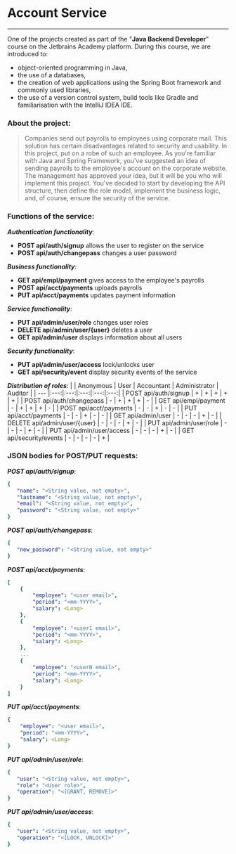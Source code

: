 # Account Service
***
One of the projects created as part of the "**Java Backend Developer**" course on the Jetbrains Academy platform. During this course, we are introduced to:
- object-oriented programming in Java,
- the use of a databases,
- the creation of web applications using the Spring Boot framework and commonly used libraries,
- the use of a version control system, build tools like Gradle and familiarisation with the IntelliJ IDEA IDE.

### About the project:

>Companies send out payrolls to employees using corporate mail. This solution has certain disadvantages related to security and usability. In this project, put on a robe of such an employee. As you're familiar with Java and Spring Framework, you've suggested an idea of sending payrolls to the employee's account on the corporate website. The management has approved your idea, but it will be you who will implement this project. You've decided to start by developing the API structure, then define the role model, implement the business logic, and, of course, ensure the security of the service.

### Functions of the service:
*__Authentication functionality__*:
- **POST api/auth/signup** allows the user to register on the service
- **POST api/auth/changepass** changes a user password

*__Business functionality__*:

- **GET api/empl/payment** gives access to the employee's payrolls
- **POST api/acct/payments** uploads payrolls
- **PUT api/acct/payments** updates payment information

*__Service functionality__*:
- **PUT api/admin/user/role** changes user roles
- **DELETE api/admin/user/{user}** deletes a user
- **GET api/admin/user** displays information about all users

*__Security functionality__*:
- **PUT api/admin/user/access** lock/unlocks user
- **GET api/security/event** display security events of the service

*__Distribution of roles__*:
| | Anonymous | User | Accountant | Administrator | Auditor |
| --- |:---:|:---:|:---:|:---:|:---:|
| POST api/auth/signup | + | + | + | + | + |
| POST api/auth/changepass | - | + | + | + | - |
| GET api/empl/payment | - | + | + | + | - |
| POST api/acct/payments | - | - | + | - | - |
| PUT api/acct/payments | - | - | + | - | - |
| GET api/admin/user | - | - | - | + | - |
| DELETE api/admin/user/{user} | - | - | - | + | - |
| PUT api/admin/user/role | - | - | - | + | - |
| PUT api/admin/user/access | - | - | - | + | - |
| GET api/security/events | - | - | - | - | + |

### JSON bodies for POST/PUT requests:
*__POST api/auth/signup__*:
```yaml
{
   "name": "<String value, not empty>",
   "lastname": "<String value, not empty>",
   "email": "<String value, not empty>",
   "password": "<String value, not empty>"
}
```

*__POST api/auth/changepass__*:
```yaml
{
   "new_password": "<String value, not empty>"
}
```

*__POST api/acct/payments__*:
```yaml
[
    {
        "employee": "<user email>",
        "period": "<mm-YYYY>",
        "salary": <Long>
    },
    {
        "employee": "<user1 email>",
        "period": "<mm-YYYY>",
        "salary": <Long>
    },
    ...
    {
        "employee": "<userN email>",
        "period": "<mm-YYYY>",
        "salary": <Long>
    }
]
```

*__PUT api/acct/payments__*:
```yaml
{
    "employee": "<user email>",
    "period": "<mm-YYYY>",
    "salary": <Long>
}
```

*__PUT api/admin/user/role__*:
```yaml
{
   "user": "<String value, not empty>",
   "role": "<User role>",
   "operation": "<[GRANT, REMOVE]>"
}
```

*__PUT api/admin/user/access__*:
```yaml
{
   "user": "<String value, not empty>",
   "operation": "<[LOCK, UNLOCK]>" 
}
```







